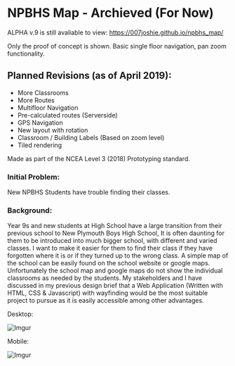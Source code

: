 # NPBHS Map - Archieved (For Now)

ALPHA v.9 is still avaliable to view:
https://007joshie.github.io/npbhs_map/

Only the proof of concept is shown. Basic single floor navigation, pan zoom functionality.


## Planned Revisions (as of April 2019):
* More Classrooms
* More Routes
* Multifloor Navigation
* Pre-calculated routes (Serverside)
* GPS Navigation
* New layout with rotation
* Classroom / Building Labels (Based on zoom level)
* Tiled rendering 

Made as part of the NCEA Level 3 (2018) Prototyping standard.

### Initial Problem:
New NPBHS Students have trouble finding their classes.

### Background:
Year 9s and new students at High School have a large transition from their previous school to New Plymouth Boys High School, It is often daunting for them to be introduced into much bigger school, with different and varied classes. I want to make it easier for them to find their class if they have forgotten where it is or if they turned up to the wrong class. A simple map of the school can be easily found on the school website or google maps. Unfortunately the school map and google maps do not show the individual classrooms as needed by the students. My stakeholders and I have discussed in my previous design brief that a Web Application (Written with HTML, CSS & Javascript) with wayfinding would be the most suitable project to pursue as it is easily accessible among other advantages.

Desktop:

![Imgur](https://i.imgur.com/pdRapNz.png)

Mobile:

![Imgur](https://i.imgur.com/d08yH97.png)
